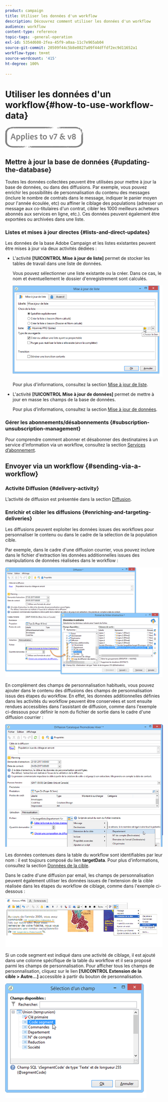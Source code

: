 ```yaml
---
product: campaign
title: Utiliser les données d'un workflow
description: Découvrez comment utiliser les données d'un workflow
audience: workflow
content-type: reference
topic-tags: -general-operation
exl-id: 5354d608-2fea-45f9-a0aa-11c7e965ab04
source-git-commit: 20509f44c5b8e0827a09f44dffdf2ec9d11652a1
workflow-type: tm+mt
source-wordcount: '415'
ht-degree: 100%

---
```


# Utiliser les données d&#39;un workflow{#how-to-use-workflow-data}

![](../../assets/common.svg)

## Mettre à jour la base de données {#updating-the-database}

Toutes les données collectées peuvent être utilisées pour mettre à jour la base de données, ou dans des diffusions. Par exemple, vous pouvez enrichir les possibilités de personnalisation du contenu des messages (inclure le nombre de contrats dans le message, indiquer le panier moyen pour l&#39;année écoulée, etc) ou affiner le ciblage des populations (adresser un message aux co-titulaires d&#39;un contrat, cibler les 1000 meilleurs acheteurs abonnés aux services en ligne, etc.). Ces données peuvent également être exportées ou archivées dans une liste.

### Listes et mises à jour directes {#lists-and-direct-updates}

Les données de la base Adobe Campaign et les listes existantes peuvent être mises à jour via deux activités dédiées :

* L&#39;activité **[!UICONTROL Mise à jour de liste]** permet de stocker les tables de travail dans une liste de données.

   Vous pouvez sélectionner une liste existante ou la créer. Dans ce cas, le nom et éventuellement le dossier d&#39;enregistrement sont calculés.

   ![](assets/s_user_create_list.png)

   Pour plus d&#39;informations, consultez la section [Mise à jour de liste](list-update.md).

* L&#39;activité **[!UICONTROL Mise à jour de données]** permet de mettre à jour en masse les champs de la base de données.

   Pour plus d’informations, consultez la section [Mise à jour de données](update-data.md).

### Gérer les abonnements/désabonnements {#subscription-unsubscription-management}

Pour comprendre comment abonner et désabonner des destinataires à un service d&#39;information via un workflow, consultez la section [Services d’abonnement](subscription-services.md).

## Envoyer via un workflow {#sending-via-a-workflow}

### Activité Diffusion {#delivery-activity}

L’activité de diffusion est présentée dans la section [Diffusion](delivery.md).

### Enrichir et cibler les diffusions {#enriching-and-targeting-deliveries}

Les diffusions peuvent exploiter les données issues des workflows pour personnaliser le contenu ou dans le cadre de la sélection de la population cible.

Par exemple, dans le cadre d&#39;une diffusion courrier, vous pouvez inclure dans le fichier d&#39;extraction les données additionnelles issues des manipulations de données réalisées dans le workflow :

![](assets/s_advuser_add_data_postal_mail.png)

En complément des champs de personnalisation habituels, vous pouvez ajouter dans le contenu des diffusions des champs de personnalisation issus des étapes du workflow. En effet, les données additionnelles définies dans les activités du workflow peuvent être conservées et sont ensuite rendues accessibles dans l&#39;assistant de diffusion, comme dans l&#39;exemple ci-dessous pour définir le nom du fichier de sortie dans le cadre d&#39;une diffusion courrier :

![](assets/s_advuser_using_additional_data.png)

Les données contenues dans la table du workflow sont identifiables par leur nom : il est toujours composé du lien **targetData**. Pour plus d’informations, consultez la section [Données de la cible](data-life-cycle.md#target-data).

Dans le cadre d&#39;une diffusion par email, les champs de personnalisation peuvent également utiliser les données issues de l&#39;extension de la cible réalisée dans les étapes du workflow de ciblage, comme dans l&#39;exemple ci-dessous :

![](assets/s_advuser_add_data_email.png)

Si un code segment est indiqué dans une activité de ciblage, il est ajouté dans une colonne spécifique de la table du workflow et il sera proposé parmi les champs de personnalisation. Pour afficher tous les champs de personnalisation, cliquez sur le lien **[!UICONTROL Extension de la cible > Autre...]** accessible à partir du bouton de personnalisation.

![](assets/s_advuser_segment_code_select.png)
